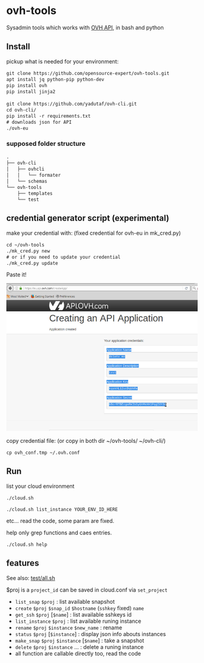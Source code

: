 # ovh-tools
Sysadmin tools which works with [OVH API](https://eu.api.ovh.com/console/), in bash and python

## Install

pickup what is needed for your environment:

~~~
git clone https://github.com/opensource-expert/ovh-tools.git
apt install jq python-pip python-dev
pip install ovh
pip install jinja2

git clone https://github.com/yadutaf/ovh-cli.git
cd ovh-cli/
pip install -r requirements.txt
# downloads json for API
./ovh-eu
~~~

### supposed folder structure
~~~
.
├── ovh-cli
│   ├── ovhcli
│   │   └── formater
│   └── schemas
└── ovh-tools
    ├── templates
    └── test
~~~

## credential generator script (experimental)
make your credential with: (fixed credential for ovh-eu in mk_cred.py)

~~~
cd ~/ovh-tools
./mk_cred.py new
# or if you need to update your credential
./mk_cred.py update 
~~~

Paste it!

![doc/ovh_create_app.png](doc/ovh_create_app.png)

copy credential file: (or copy in both dir ~/ovh-tools/ ~/ovh-cli/)
~~~
cp ovh_conf.tmp ~/.ovh.conf
~~~


## Run

list your cloud environment
~~~
./cloud.sh
~~~

~~~
./cloud.sh list_instance YOUR_ENV_ID_HERE
~~~

etc… read the code, some param are fixed.

help only grep functions and caes entries.
~~~
./cloud.sh help
~~~

## features

See also: [test/all.sh](test/all.sh)

$proj is a `project_id` can be saved in cloud.conf via `set_project`

* `list_snap` `$proj` : list available snapshot
* `create` `$proj` `$snap_id` `$hostname` (`sshkey` fixed) `name`
* `get_ssh` `$proj` [`$name`] : list available sshkeys id
* `list_instance` `$proj` : list available runing instance
* `rename` `$proj` `$instance` `$new_name` : rename
* `status` `$proj` [`$instance`] : display json info abouts instances
* `make_snap` `$proj` `$instance` [`$name`] : take a snapshot
* `delete` `$proj` `$instance` ... : delete a runing instance
* all function are callable directly too, read the code
